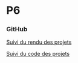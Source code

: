 # P6

### GitHub
[Suivi du rendu des projets](https://boutzi.github.io/openclassrooms/)  

[Suivi du code des projets](https://github.com/Boutzi/openclassrooms/tree/main/integrateur-web)  